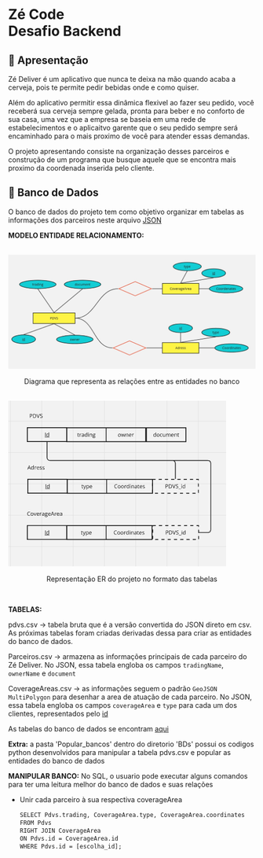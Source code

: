 # Zé Code <br> Desafio Backend
## 🍻 Apresentação

Zé Deliver é um aplicativo que nunca te deixa na mão quando acaba a cerveja, pois te permite pedir bebidas onde e como quiser. 

Além do aplicativo permitir essa dinâmica flexivel ao fazer seu pedido, você receberá sua cerveja sempre gelada, pronta para beber e no conforto de sua casa, uma vez que a empresa se baseia em uma rede de estabelecimentos e o aplicaitvo garente que o seu pedido sempre será encaminhado para o mais proximo de você para atender essas demandas. 

O projeto apresentando consiste na organização desses parceiros e construção de um programa que busque aquele que se encontra mais proximo da coordenada inserida pelo cliente. 

## 💾 Banco de Dados

O banco de dados do projeto tem como objetivo organizar em tabelas as informações dos parceiros neste arquivo [JSON](pdvs.json)

**MODELO ENTIDADE RELACIONAMENTO:**

<br>
<img src="Diagrama.jpg">
<p align="center"> Diagrama que representa as relações entre as entidades no banco </p>

<br>
<img src="relacionamento.png">
<p align="center"> Representação ER do projeto no formato das tabelas </p>
<br>

**TABELAS:** <br>

pdvs.csv → tabela bruta que é a versão convertida do JSON direto em csv. As próximas tabelas foram criadas derivadas dessa para criar as entidades do banco de dados.

Parceiros.csv → armazena as informações principais de cada parceiro do Zé Deliver. No JSON, essa tabela engloba os campos `tradingName`, `ownerName` e `document`

CoverageAreas.csv → as informações seguem o padrão `GeoJSON MultiPolygon` para desenhar a area de atuação de cada parceiro. No JSON, essa tabela engloba os campos `coverageArea` e `type` para cada um dos clientes, representados pelo <ins> id </ins>	

As tabelas do banco de dados se encontram [aqui](BDs)

**Extra:** a pasta 'Popular_bancos' dentro do diretorio 'BDs' possui os codigos python desenvolvidos para manipular a tabela pdvs.csv e popular as entidades do banco de dados

**MANIPULAR BANCO:**
No SQL, o usuario pode executar alguns comandos para ter uma leitura melhor do banco de dados e suas relações

- Unir cada parceiro à sua respectiva coverageArea
  ```
  SELECT Pdvs.trading, CoverageArea.type, CoverageArea.coordinates
  FROM Pdvs
  RIGHT JOIN CoverageArea
  ON Pdvs.id = CoverageArea.id
  WHERE Pdvs.id = [escolha_id];
  ```
